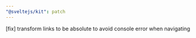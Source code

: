 ```yaml
---
"@sveltejs/kit": patch
---
```


[fix] transform links to be absolute to avoid console error when navigating
